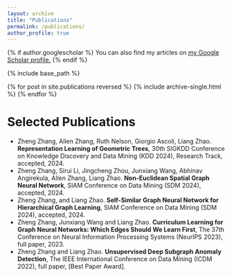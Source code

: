 ```yaml
---
layout: archive
title: "Publications"
permalink: /publications/
author_profile: true
---
```


{% if author.googlescholar %}
  You can also find my articles on <u><a href="{{https://scholar.google.com/citations?user=fRdZRHsAAAAJ&hl=en}}">my Google Scholar profile</a>.</u>
{% endif %}

{% include base_path %}

{% for post in site.publications reversed %}
  {% include archive-single.html %}
{% endfor %}

Selected Publications
======
* Zheng Zhang, Allen Zhang, Ruth Nelson, Giorgio Ascoli, Liang Zhao. **Representation Learning of Geometric Trees**, 30th SIGKDD Conference on Knowledge Discovery and Data Mining (KDD 2024), Research Track, accepted, 2024.
* Zheng Zhang, Sirui Li, Jingcheng Zhou, Junxiang Wang, Abhinav Angirekula, Allen Zhang, Liang Zhao. **Non-Euclidean Spatial Graph Neural Network**, SIAM Conference on Data Mining (SDM 2024), accepted, 2024.
* Zheng Zhang, and Liang Zhao. **Self-Similar Graph Neural Network for Hierarchical Graph Learning**, SIAM Conference on Data Mining (SDM 2024), accepted, 2024.
* Zheng Zhang, Junxiang Wang and Liang Zhao. **Curriculum Learning for Graph Neural Networks: Which Edges Should We Learn First**, The 37th Conference on Neural Information Processing Systems (NeurIPS 2023), full paper, 2023.
* Zheng Zhang and Liang Zhao. **Unsupervised Deep Subgraph Anomaly Detection**, The IEEE International Conference on Data Mining (ICDM 2022), full paper, [Best Paper Award].